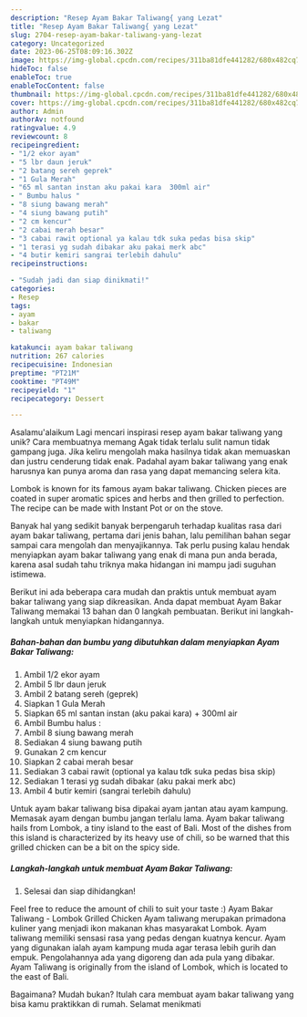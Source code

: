 ```yaml
---
description: "Resep Ayam Bakar Taliwang{ yang Lezat"
title: "Resep Ayam Bakar Taliwang{ yang Lezat"
slug: 2704-resep-ayam-bakar-taliwang-yang-lezat
category: Uncategorized
date: 2023-06-25T08:09:16.302Z
image: https://img-global.cpcdn.com/recipes/311ba81dfe441282/680x482cq70/ayam-bakar-taliwang-foto-resep-utama.jpg
hideToc: false
enableToc: true
enableTocContent: false
thumbnail: https://img-global.cpcdn.com/recipes/311ba81dfe441282/680x482cq70/ayam-bakar-taliwang-foto-resep-utama.jpg
cover: https://img-global.cpcdn.com/recipes/311ba81dfe441282/680x482cq70/ayam-bakar-taliwang-foto-resep-utama.jpg
author: Admin
authorAv: notfound
ratingvalue: 4.9
reviewcount: 8
recipeingredient:
- "1/2 ekor ayam"
- "5 lbr daun jeruk"
- "2 batang sereh geprek"
- "1 Gula Merah"
- "65 ml santan instan aku pakai kara  300ml air"
- " Bumbu halus "
- "8 siung bawang merah"
- "4 siung bawang putih"
- "2 cm kencur"
- "2 cabai merah besar"
- "3 cabai rawit optional ya kalau tdk suka pedas bisa skip"
- "1 terasi yg sudah dibakar aku pakai merk abc"
- "4 butir kemiri sangrai terlebih dahulu"
recipeinstructions:

- "Sudah jadi dan siap dinikmati!"
categories:
- Resep
tags:
- ayam
- bakar
- taliwang

katakunci: ayam bakar taliwang 
nutrition: 267 calories
recipecuisine: Indonesian
preptime: "PT21M"
cooktime: "PT49M"
recipeyield: "1"
recipecategory: Dessert

---
```



Asalamu'alaikum Lagi mencari inspirasi resep ayam bakar taliwang yang unik? Cara membuatnya memang Agak tidak terlalu sulit namun tidak gampang juga. Jika keliru mengolah maka hasilnya tidak akan memuaskan dan justru cenderung tidak enak. Padahal ayam bakar taliwang yang enak harusnya kan punya aroma dan rasa yang dapat memancing selera kita.


Lombok is known for its famous ayam bakar taliwang. Chicken pieces are coated in super aromatic spices and herbs and then grilled to perfection. The recipe can be made with Instant Pot or on the stove.

Banyak hal yang sedikit banyak berpengaruh terhadap kualitas rasa dari ayam bakar taliwang, pertama dari jenis bahan, lalu pemilihan bahan segar sampai cara mengolah dan menyajikannya. Tak perlu pusing kalau hendak menyiapkan ayam bakar taliwang yang enak di mana pun anda berada, karena asal sudah tahu triknya maka hidangan ini mampu jadi suguhan istimewa.


Berikut ini ada beberapa cara mudah dan praktis untuk membuat ayam bakar taliwang yang siap dikreasikan. Anda dapat membuat Ayam Bakar Taliwang memakai 13 bahan dan 0 langkah pembuatan. Berikut ini langkah-langkah untuk menyiapkan hidangannya.

<!--inarticleads1-->

##### Bahan-bahan dan bumbu yang dibutuhkan dalam menyiapkan Ayam Bakar Taliwang:

1. Ambil 1/2 ekor ayam
1. Ambil 5 lbr daun jeruk
1. Ambil 2 batang sereh (geprek)
1. Siapkan 1 Gula Merah
1. Siapkan 65 ml santan instan (aku pakai kara) + 300ml air
1. Ambil  Bumbu halus :
1. Ambil 8 siung bawang merah
1. Sediakan 4 siung bawang putih
1. Gunakan 2 cm kencur
1. Siapkan 2 cabai merah besar
1. Sediakan 3 cabai rawit (optional ya kalau tdk suka pedas bisa skip)
1. Sediakan 1 terasi yg sudah dibakar (aku pakai merk abc)
1. Ambil 4 butir kemiri (sangrai terlebih dahulu)


Untuk ayam bakar taliwang bisa dipakai ayam jantan atau ayam kampung. Memasak ayam dengan bumbu jangan terlalu lama. Ayam bakar taliwang hails from Lombok, a tiny island to the east of Bali. Most of the dishes from this island is characterized by its heavy use of chili, so be warned that this grilled chicken can be a bit on the spicy side. 

<!--inarticleads2-->

##### Langkah-langkah untuk membuat Ayam Bakar Taliwang:


1. Selesai dan siap dihidangkan!

Feel free to reduce the amount of chili to suit your taste :) Ayam Bakar Taliwang - Lombok Grilled Chicken Ayam taliwang merupakan primadona kuliner yang menjadi ikon makanan khas masyarakat Lombok. Ayam taliwang memiliki sensasi rasa yang pedas dengan kuatnya kencur. Ayam yang digunakan ialah ayam kampung muda agar terasa lebih gurih dan empuk. Pengolahannya ada yang digoreng dan ada pula yang dibakar. Ayam Taliwang is originally from the island of Lombok, which is located to the east of Bali. 

Bagaimana? Mudah bukan? Itulah cara membuat ayam bakar taliwang yang bisa kamu praktikkan di rumah. Selamat menikmati
